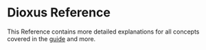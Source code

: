 # Dioxus Reference

This Reference contains more detailed explanations for all concepts covered in the [guide](guide/index.md) and more.

